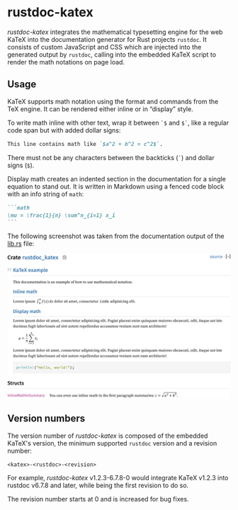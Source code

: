 # rustdoc-katex

_rustdoc-katex_ integrates the mathematical typesetting engine for the web KaTeX
into the documentation generator for Rust projects `rustdoc`. It consists of
custom JavaScript and CSS which are injected into the generated output by
`rustdoc`, calling into the embedded KaTeX script to render the math notations
on page load.

## Usage

KaTeX supports math notation using the format and commands from the TeX engine.
It can be rendered either inline or in “display” style.

To write math inline with other text, wrap it between `` `$ `` and `` $` ``,
like a regular code span but with added dollar signs:

```markdown
This line contains math like `$a^2 + b^2 = c^2$`.
```

There must not be any characters between the backticks (`` ` ``) and dollar
signs (`$`).

Display math creates an indented section in the documentation for a single
equation to stand out. It is written in Markdown using a fenced code block with
an info string of `math`:

````markdown
```math
\mu = \frac{1}{n} \sum^n_{i=1} x_i
```
````

The following screenshot was taken from the documentation output of the
[lib.rs](./src/lib.rs) file:

![Screenshot of rustdocs output with mathematical notations.](./screenshot.png)

## Version numbers

The version number of _rustdoc-katex_ is composed of the embedded KaTeX's
version, the minimum supported `rustdoc` version and a revision number:

```text
<katex>-<rustdoc>-<revision>
```

For example, _rustdoc-katex_ v1.2.3-6.7.8-0 would integrate KaTeX v1.2.3 into
rustdoc v6.7.8 and later, while being the first revision to do so.

The revision number starts at 0 and is increased for bug fixes.
